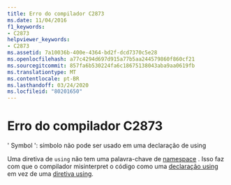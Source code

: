 ```yaml
---
title: Erro do compilador C2873
ms.date: 11/04/2016
f1_keywords:
- C2873
helpviewer_keywords:
- C2873
ms.assetid: 7a10036b-400e-4364-bd2f-dcd7370c5e28
ms.openlocfilehash: a77c4294d697d915a77b5aa244579860f860cf21
ms.sourcegitcommit: 857fa6b530224fa6c18675138043aba9aa0619fb
ms.translationtype: MT
ms.contentlocale: pt-BR
ms.lasthandoff: 03/24/2020
ms.locfileid: "80201650"
---
```

# <a name="compiler-error-c2873"></a>Erro do compilador C2873

' Symbol ': símbolo não pode ser usado em uma declaração de using

Uma diretiva de `using` não tem uma palavra-chave de [namespace](../../cpp/namespaces-cpp.md) . Isso faz com que o compilador misinterpret o código como uma [declaração using](../../cpp/using-declaration.md) em vez de uma [diretiva using](../../cpp/namespaces-cpp.md#using_directives).
